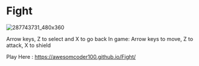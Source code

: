 # Fight
![287743731_480x360](https://user-images.githubusercontent.com/83615911/122469559-171b4900-cf8b-11eb-9364-7a3a51334946.png)

Arrow keys, Z to select and X to go back
In game: Arrow keys to move, Z to attack, X to shield

Play Here : https://awesomcoder100.github.io/Fight/
